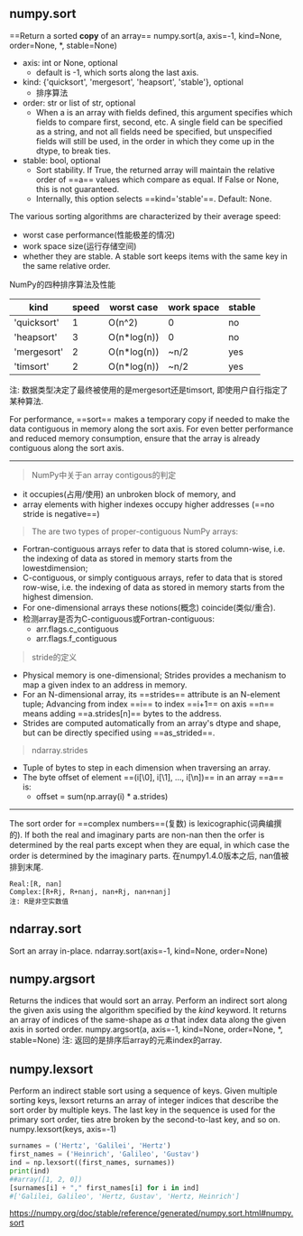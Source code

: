 ## numpy.sort
==Return a sorted **copy** of an array==
numpy.sort(a, axis=-1, kind=None, order=None, \*, stable=None)
- axis: int or None, optional
	- default is -1, which sorts along the last axis.
- kind: {'quicksort', 'mergesort', 'heapsort', 'stable'}, optional
	- 排序算法
- order: str or list of str, optional
	- When a is an array with fields defined, this argument specifies which fields to compare first, second, etc. A single field can be specified as a string, and not all fields need be specified, but unspecified fields will still be used, in the order in which they come up in the dtype, to break ties.
- stable: bool, optional
	- Sort stability. If True, the returned array will maintain the relative order of ==a== values which compare as equal. If False or None, this is not guaranteed.  
	- Internally, this option selects ==kind='stable'==. Default: None.

The various sorting algorithms are characterized by their average speed:
- worst case performance(性能极差的情况)
- work space size(运行存储空间)
- whether they are stable.
A stable sort keeps items with the same key in the same relative order.

NumPy的四种排序算法及性能

| kind | speed | worst case | work space | stable |
| ---- | ---- | ---- | ---- | ---- |
| 'quicksort' | 1 | O(n^2) | 0 | no |
| 'heapsort' | 3 | O(n\*log(n)) | 0 | no |
| 'mergesort' | 2 | O(n\*log(n)) | ~n/2 | yes |
| 'timsort' | 2 | O(n\*log(n)) | ~n/2 | yes |
注: 数据类型决定了最终被使用的是mergesort还是timsort, 即使用户自行指定了某种算法.

For performance, ==sort== makes a temporary copy if needed to make the data contiguous in memory along the sort axis. For even better performance and reduced memory consumption, ensure that the array is already contiguous along the sort axis.
___
>NumPy中关于an array contigous的判定
- it occupies(占用/使用) an unbroken block of memory, and
- array elements with higher indexes occupy higher addresses (==no stride is negative==)
>The are two types of proper-contiguous NumPy arrays:
- Fortran-contiguous arrays refer to data that is stored column-wise, i.e. the indexing of data as stored in memory starts from the lowestdimension;
- C-contiguous, or simply contiguous arrays, refer to data that is stored row-wise, i.e. the indexing of data as stored in memory starts from the highest dimension.
- For one-dimensional arrays these notions(概念) coincide(类似/重合).
- 检测array是否为C-contiguous或Fortran-contiguous:
	- arr.flags.c_contiguous
	- arr.flags.f_contiguous

>stride的定义
- Physical memory is one-dimensional; Strides provides a mechanism to map a given index to an address in memory.
- For an N-dimensional array, its ==strides== attribute is an N-element tuple; Advancing from index ==i== to index ==i+1== on axis ==n== means adding ==a.strides\[n]== bytes to the address.
- Strides are computed automatically from an array's dtype and shape, but can be directly specified using ==as_strided==.

>ndarray.strides
- Tuple of bytes to step in each dimension when traversing an array.
- The byte offset of element ==(i[\0], i[\1], ..., i[\n])== in an array ==a== is:
	- offset = sum(np.array(i) * a.strides)
___

The sort order for ==complex numbers==(复数) is lexicographic(词典编撰的).
If both the real and imaginary parts are non-nan then the orfer is determined by the real parts except when they are equal, in which case the order is determined by the imaginary parts.
在numpy1.4.0版本之后, nan值被排到末尾.
```text
Real:[R, nan]
Complex:[R+Rj, R+nanj, nan+Rj, nan+nanj]
注: R是非空实数值
```

## ndarray.sort
Sort an array in-place.
ndarray.sort(axis=-1, kind=None, order=None)


## numpy.argsort
Returns the indices that would sort an array.
Perform an indirect sort along the given axis using the algorithm specified by the *kind* keyword. It returns an array of indices of the same-shape as *a* that index data along the given axis in sorted order.
numpy.argsort(a, axis=-1, kind=None, order=None, \*, stable=None)
注: 返回的是排序后array的元素index的array.


## numpy.lexsort
Perform an indirect stable sort using a sequence of keys.
Given multiple sorting keys, lexsort returns an array of integer indices that describe the sort order by multiple keys. The last key in the sequence is used for the primary sort order, ties atre broken by the second-to-last key, and so on.
numpy.lexsort(keys, axis=-1)
```python
surnames = ('Hertz', 'Galilei', 'Hertz')
first_names = ('Heinrich', 'Galileo', 'Gustav')
ind = np.lexsort((first_names, surnames))
print(ind)
##array([1, 2, 0])
[surnames[i] + "," first_names[i] for i in ind]
#['Galilei, Galileo', 'Hertz, Gustav', 'Hertz, Heinrich']
```



https://numpy.org/doc/stable/reference/generated/numpy.sort.html#numpy.sort
